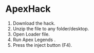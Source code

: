 # ApexHack

1) Download the hack.
2) Unzip the file to any folder/desktop.
3) Open Loader file.
4) Run Apex Legends .
5) Press the inject button (F4).
